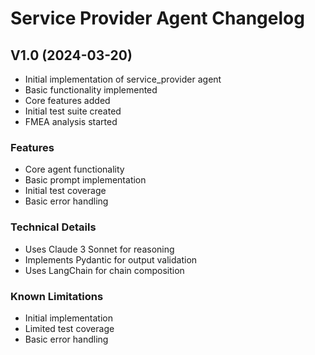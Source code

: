 # Service Provider Agent Changelog

## V1.0 (2024-03-20)
- Initial implementation of service_provider agent
- Basic functionality implemented
- Core features added
- Initial test suite created
- FMEA analysis started

### Features
- Core agent functionality
- Basic prompt implementation
- Initial test coverage
- Basic error handling

### Technical Details
- Uses Claude 3 Sonnet for reasoning
- Implements Pydantic for output validation
- Uses LangChain for chain composition

### Known Limitations
- Initial implementation
- Limited test coverage
- Basic error handling
